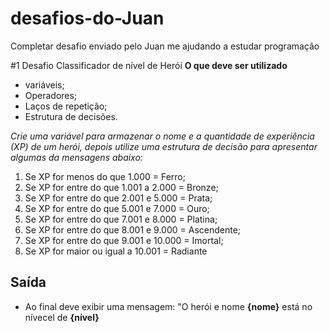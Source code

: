 # desafios-do-Juan
Completar desafio enviado pelo Juan me ajudando a estudar programação

#1 Desafio Classificador de nível de Herói
**O que deve ser utilizado**
* variáveis;
* Operadores;
* Laços de repetição;
* Estrutura de decisões.

*Crie uma variável para armazenar o nome e a quantidade de experiência (XP) de um herói, depois utilize uma estrutura de decisão para apresentar algumas da mensagens abaixo:*

1. Se XP for menos do que 1.000 = Ferro;
2. Se XP for entre do que 1.001 a 2.000 = Bronze;
3. Se XP for entre do que 2.001 e 5.000 = Prata;
4. Se XP for entre do que 5.001 e 7.000 = Ouro;
5. Se XP for entre do que 7.001 e 8.000 = Platina;
6. Se XP for entre do que 8.001 e 9.000 = Ascendente;
7. Se XP for entre do que 9.001 e 10.000 = Imortal;
8. Se XP for maior ou igual a 10.001 = Radiante

## Saída

* Ao final deve exibir uma mensagem:
"O herói e nome **{nome}** está no nívecel de **{nível}**
